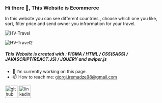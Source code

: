 ### Hi there 👋, This Website is Ecommerce
In this website you can see different countries , choose which one you like, sort, filter price and send owner you infrormation for your travel.

![HV-Travel](https://user-images.githubusercontent.com/95693785/230594134-9b7cef19-5a2d-40d1-bba4-2d14a2148f82.PNG)

![HV-Travel2](https://user-images.githubusercontent.com/95693785/230594151-32659ba0-7610-49ae-99c9-eeff5c96b7da.PNG)



##### This Website is created with : FIGMA / HTML / CSS(SASS) / JAVASCRIPT(REACT.JS) / JQUERY and swiper.js

- 🔭 I’m currently working on this page. 
- 📫 How to reach me: giorgi.iremadze98@gmail.com 


[<img src='https://cdn.jsdelivr.net/npm/simple-icons@3.0.1/icons/github.svg' alt='github' height='40'>](https://github.com/IremRyuk)  [<img src='https://cdn.jsdelivr.net/npm/simple-icons@3.0.1/icons/linkedin.svg' alt='linkedin' height='40'>](https://www.linkedin.com/in/https://www.linkedin.com/in/giorgi-iremadze-a035a9229//)  

